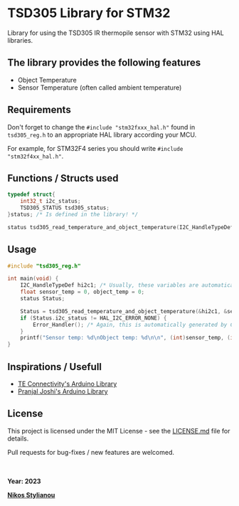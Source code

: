 # TSD305 Library for STM32

Library for using the TSD305 IR thermopile sensor with STM32 using HAL libraries. 

## The library provides the following features

* Object Temperature
* Sensor Temperature (often called ambient temperature)

## Requirements

Don't forget to change the ``#include "stm32fxxx_hal.h"`` found in ``tsd305_reg.h`` to an appropriate HAL library according your MCU.

For example, for STM32F4 series you should write ``#include "stm32f4xx_hal.h"``.

## Functions / Structs used

```c
typedef struct{
	int32_t i2c_status;
	TSD305_STATUS tsd305_status;
}status; /* Is defined in the library! */

status tsd305_read_temperature_and_object_temperature(I2C_HandleTypeDef *i2cHandle, float *temperature, float *object_temperature);
```

## Usage

```c
#include "tsd305_reg.h"

int main(void) {
	I2C_HandleTypeDef hi2c1; /* Usually, these variables are automatically generated by STM32CubeIDE */
	float sensor_temp = 0, object_temp = 0;
	status Status;

	Status = tsd305_read_temperature_and_object_temperature(&hi2c1, &sensor_temp, &object_temp);
	if (Status.i2c_status != HAL_I2C_ERROR_NONE) {
		Error_Handler(); /* Again, this is automatically generated by CubeIDE */
	}
	printf("Sensor temp: %d\nObject temp: %d\n\n", (int)sensor_temp, (int)object_temp);
}
```

## Inspirations / Usefull

* [TE Connectivity's Arduino Library](https://github.com/TEConnectivity/TSD305_Arduino_Library)
* [Pranjal Joshi's Arduino Library](https://github.com/pranjal-joshi/TSD305Lib-Arduino)


## License
This project is licensed under the MIT License - see the [LICENSE.md](LICENSE) file for details. 

Pull requests for bug-fixes / new features are welcomed.

<br><br>
**Year: 2023**

[**Nikos Stylianou**](https://github.com/nikosstyl)
